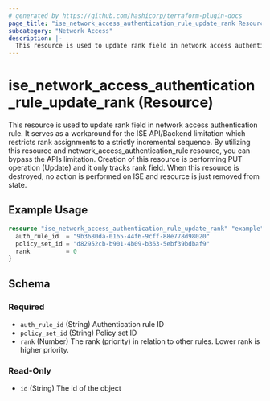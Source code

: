 ```yaml
---
# generated by https://github.com/hashicorp/terraform-plugin-docs
page_title: "ise_network_access_authentication_rule_update_rank Resource - terraform-provider-ise"
subcategory: "Network Access"
description: |-
  This resource is used to update rank field in network access authentication rule. It serves as a workaround for the ISE API/Backend limitation which restricts rank assignments to a strictly incremental sequence. By utilizing this resource and network_access_authentication_rule resource, you can bypass the APIs limitation. Creation of this resource is performing PUT operation (Update) and it only tracks rank field. When this resource is destroyed, no action is performed on ISE and resource is just removed from state.
---
```


# ise_network_access_authentication_rule_update_rank (Resource)

This resource is used to update rank field in network access authentication rule. It serves as a workaround for the ISE API/Backend limitation which restricts rank assignments to a strictly incremental sequence. By utilizing this resource and network_access_authentication_rule resource, you can bypass the APIs limitation. Creation of this resource is performing PUT operation (Update) and it only tracks rank field. When this resource is destroyed, no action is performed on ISE and resource is just removed from state.

## Example Usage

```terraform
resource "ise_network_access_authentication_rule_update_rank" "example" {
  auth_rule_id  = "9b3680da-0165-44f6-9cff-88e778d98020"
  policy_set_id = "d82952cb-b901-4b09-b363-5ebf39bdbaf9"
  rank          = 0
}
```

<!-- schema generated by tfplugindocs -->
## Schema

### Required

- `auth_rule_id` (String) Authentication rule ID
- `policy_set_id` (String) Policy set ID
- `rank` (Number) The rank (priority) in relation to other rules. Lower rank is higher priority.

### Read-Only

- `id` (String) The id of the object
